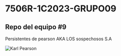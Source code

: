 # 7506R-1C2023-GRUPO09

## Repo del equipo #9

Persistentes de pearson AKA LOS sospechosos S.A

![Karl Pearson](infome/images/Karl_Pearson.jpg)




